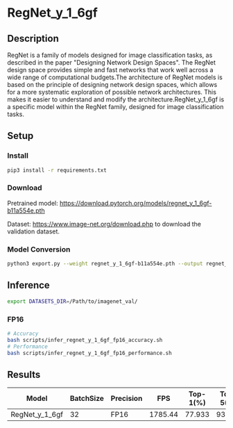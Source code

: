 # RegNet_y_1_6gf

## Description

RegNet is a family of models designed for image classification tasks, as described in the paper "Designing Network Design Spaces". The RegNet design space provides simple and fast networks that work well across a wide range of computational budgets.The architecture of RegNet models is based on the principle of designing network design spaces, which allows for a more systematic exploration of possible network architectures. This makes it easier to understand and modify the architecture.RegNet_y_1_6gf is a specific model within the RegNet family, designed for image classification tasks.

## Setup

### Install

```bash
pip3 install -r requirements.txt
```

### Download

Pretrained model: <https://download.pytorch.org/models/regnet_y_1_6gf-b11a554e.pth>

Dataset: <https://www.image-net.org/download.php> to download the validation dataset.

### Model Conversion

```bash
python3 export.py --weight regnet_y_1_6gf-b11a554e.pth --output regnet_y_1_6gf.onnx
```

## Inference

```bash
export DATASETS_DIR=/Path/to/imagenet_val/
```

### FP16

```bash
# Accuracy
bash scripts/infer_regnet_y_1_6gf_fp16_accuracy.sh
# Performance
bash scripts/infer_regnet_y_1_6gf_fp16_performance.sh
```

## Results

| Model          | BatchSize | Precision | FPS     | Top-1(%) | Top-5(%) |
| -------------- | --------- | --------- | ------- | -------- | -------- |
| RegNet_y_1_6gf | 32        | FP16      | 1785.44 | 77.933   | 93.948   |
